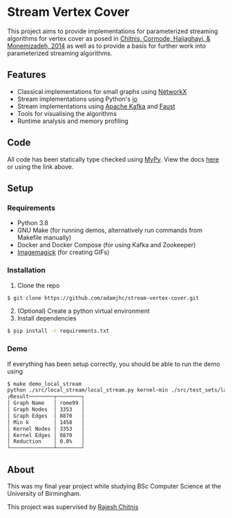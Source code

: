 # Stream Vertex Cover

This project aims to provide implementations for parameterized streaming algorithms for vertex cover as posed in [Chitnis, Cormode, Hajiaghayi, & Monemizadeh, 2014](https://arxiv.org/abs/1405.0093) as well as to provide a basis for further work into parameterized streaming algorithms.

## Features

- Classical implementations for small graphs using [NetworkX](https://networkx.github.io/)
- Stream implementations using Python's [io](https://docs.python.org/3/library/io.html)
- Stream implementations using [Apache Kafka](https://kafka.apache.org/) and [Faust](http://faust.readthedocs.io/)
- Tools for visualising the algorithms
- Runtime analysis and memory profiling

## Code

All code has been statically type checked using [MyPy](http://mypy-lang.org/). View the docs [here](https://stream-vertex-cover.readthedocs.io/) or using the link above.

## Setup

### Requirements

- Python 3.8
- GNU Make (for running demos, alternatively run commands from Makefile manually)
- Docker and Docker Compose (for using Kafka and Zookeeper)
- [Imagemagick](https://imagemagick.org/) (for creating GIFs)

### Installation

1. Clone the repo

```sh
$ git clone https://github.com/adamjhc/stream-vertex-cover.git
```

2. (Optional) Create a python virtual environment
3. Install dependencies

```sh
$ pip install -r requirements.txt
```

### Demo

If everything has been setup correctly, you should be able to run the demo using

```sh
$ make demo_local_stream
python ./src/local_stream/local_stream.py kernel-min ./src/test_sets/labelled_edge_lists/rome99.txt
┌Result────────┬────────┐
│ Graph Name   │ rome99 │
│ Graph Nodes  │ 3353   │
│ Graph Edges  │ 8870   │
│ Min k        │ 1458   │
│ Kernel Nodes │ 3353   │
│ Kernel Edges │ 8870   │
│ Reduction    │ 0.0%   │
└──────────────┴────────┘
```

## About

This was my final year project while studying BSc Computer Science at the University of Birmingham.

This project was supervised by [Rajesh Chitnis](https://rajeshchitnis.github.io/)
